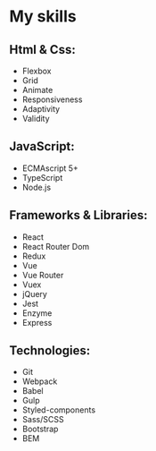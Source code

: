 My skills
===================================
Html & Css:
-------------
- Flexbox
- Grid
- Animate
- Responsiveness
- Adaptivity
- Validity

JavaScript:
--------------------
- ECMAscript 5+
- TypeScript
- Node.js

Frameworks & Libraries:
--------------------
- React
- React Router Dom
- Redux
- Vue
- Vue Router
- Vuex
- jQuery
- Jest
- Enzyme
- Express

Technologies:
--------------------
- Git
- Webpack
- Babel
- Gulp
- Styled-components
- Sass/SCSS
- Bootstrap
- BEM
